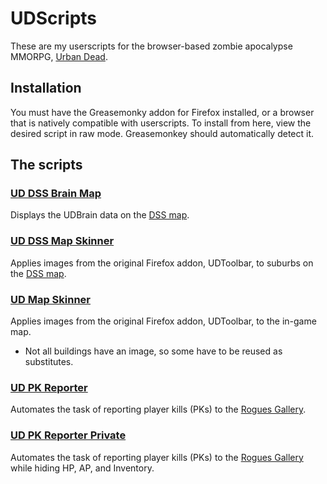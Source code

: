 UDScripts
=========
These are my userscripts for the browser-based zombie apocalypse MMORPG, [Urban Dead](http://www.urbandead.com).

Installation
------------
You must have the Greasemonky addon for Firefox installed, or a browser that is natively compatible with userscripts.
To install from here, view the desired script in raw mode. Greasemonkey should automatically detect it.

The scripts
-----------
### [UD DSS Brain Map](https://github.com/Klexur/UDScripts/raw/master/UD_DSS_Brain_Map.user.js)
Displays the UDBrain data on the [DSS map](http://dssrzs.org/map/).

### [UD DSS Map Skinner](https://github.com/Klexur/UDScripts/raw/master/UD_DSS_Map_Skinner.user.js)
Applies images from the original Firefox addon, UDToolbar, to suburbs on the [DSS map](http://dssrzs.org/map/).

### [UD Map Skinner](https://github.com/Klexur/UDScripts/raw/master/UD_Map_Skinner.user.js)
Applies images from the original Firefox addon, UDToolbar, to the in-game map.

* Not all buildings have an image, so some have to be reused as substitutes.

### [UD PK Reporter](https://github.com/Klexur/UDScripts/raw/master/UD_PK_Reporter.user.js)
Automates the task of reporting player kills (PKs) to the [Rogues Gallery](http://rg.urbandead.net).
### [UD PK Reporter Private](https://github.com/Klexur/UDScripts/raw/master/UD_PK_Reporter_Private.user.js)
Automates the task of reporting player kills (PKs) to the [Rogues Gallery](http://rg.urbandead.net) while hiding HP, AP, and Inventory.

